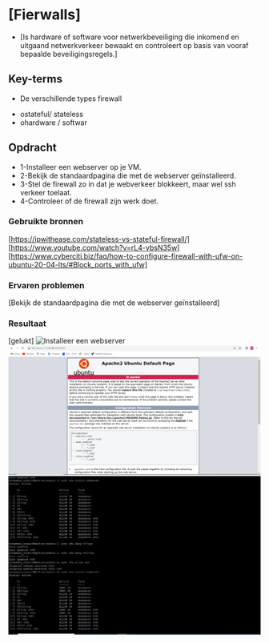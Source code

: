 # [Fierwalls]
* [Is hardware of software voor netwerkbeveiliging die inkomend en uitgaand netwerkverkeer bewaakt en controleert op basis van vooraf bepaalde beveiligingsregels.]

## Key-terms
* De verschillende types firewall
-  ostateful/ stateless
-  ohardware / softwar
## Opdracht
- 1-Installeer een webserver op je VM.
- 2-Bekijk de standaardpagina die met de webserver geïnstalleerd.
- 3-Stel de firewall zo in dat je webverkeer blokkeert,
     maar wel ssh verkeer toelaat.
- 4-Controleer of de firewall zijn werk doet.   
### Gebruikte bronnen
[https://ipwithease.com/stateless-vs-stateful-firewall/]
[https://www.youtube.com/watch?v=rL4-vbsN35w]
[https://www.cyberciti.biz/faq/how-to-configure-firewall-with-ufw-on-ubuntu-20-04-lts/#Block_ports_with_ufw]

### Ervaren problemen
[Bekijk de standaardpagina die met de webserver geïnstalleerd]

### Resultaat
[gelukt]
![Installeer een webserver](/techgrounds-ZuhairBatha-main/techgrounds-ZuhairBatha/00_includes/Networking.png/networking%209.1.png)
![standaardpagina](../00_includes/Networking.png/networking%209.2.png)
![webverkeerblokkeert-sshwel](./../00_includes/Networking.png/networking%209.3.png)

